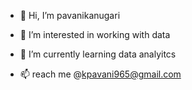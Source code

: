 - 👋 Hi, I’m pavanikanugari
- 👀 I’m interested in working with data
- 🌱 I’m currently learning data analyitcs

- 📫 reach me @kpavani965@gmail.com

<!---
pavanikanugari/pavanikanugari is a ✨ special ✨ repository because its `README.md` (this file) appears on your GitHub profile.
You can click the Preview link to take a look at your changes.
--->
